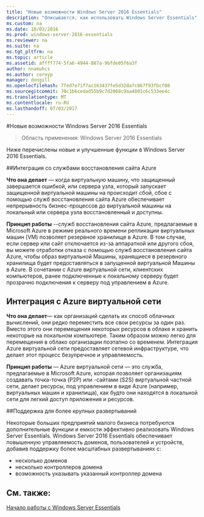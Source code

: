 ```yaml
---
title: "Новые возможности Windows Server 2016 Essentials"
description: "Описывается, как использовать Windows Server Essentials"
ms.custom: na
ms.date: 10/03/2016
ms.prod: windows-server-2016-essentials
ms.reviewer: na
ms.suite: na
ms.tgt_pltfrm: na
ms.topic: article
ms.assetid: affff774-5fa6-4944-887a-9bfde05f6a3f
author: nnamuhcs
ms.author: coreyp
manager: dongill
ms.openlocfilehash: 7fed7e71f7ac163437fe5d32da7c867f93fbcf00
ms.sourcegitcommit: 70c1b6cedad55b9c7d2068c9aa4891c6c533ee4c
ms.translationtype: MT
ms.contentlocale: ru-RU
ms.lasthandoff: 07/03/2017
---
```

#<a name="whats-new-in-windows-server-2016-essentials"></a>Новые возможности Windows Server 2016 Essentials

> Область применения: Windows Server 2016 Essentials

Ниже перечислены новые и улучшенные функции в Windows Server 2016 Essentials.

##[<a name="integration-with-azure-site-recovery-services"></a>Интеграция со службами восстановления сайта Azure](azure-site-recovery-services-integration.md)

**Что она делает** — когда виртуальную машину, что защищенный завершается ошибкой, или сервера узла, который запускает защищенной виртуальной машины на происходит сбой, сбое с помощью служб восстановления сайта Azure обеспечивает непрерывность бизнес-процессов до виртуальной машины на локальный или сервера узла восстановленный и доступны. 

**Принцип работы** --служб восстановления сайта Azure, предлагаемые в Microsoft Azure в режиме реального времени репликации виртуальных машин (VM) позволяет резервное хранилище в Azure. В том случае, если сервер или сайт отключается из-за аппаратной или другого сбоя, вы можете отработки отказа с помощью служб восстановления сайта Azure, чтобы образ виртуальной Машины, хранящиеся в резервного хранилища будет предоставляться в запущенной виртуальной Машины в Azure. В сочетании с Azure виртуальной сети, клиентских компьютеров, ранее подключенные к локальному серверу будет прозрачно подключения к серверу под управлением в Azure.     
                                                                                                                                                                                                                                                                                                               

## [<a name="integration-with-azure-virtual-network"></a>Интеграция с Azure виртуальной сети](azure-virtual-network-integration.md)

**Что она делает**— как организаций сделать их способ облачных вычислений, они редко переместить все свои ресурсы за один раз. Вместо этого они перемещения некоторых ресурсов в облаке и хранить некоторые на локальном компьютере. Таким образом можно легко для перемещения в облако организации поэтапно со временем. Интеграция Azure виртуальной сети предоставляет сетевой инфраструктуре, что делает этот процесс безупречное и управляемость.

**Принцип работы** — Azure виртуальной сети — это служба, предлагаемые в Microsoft Azure, которая позволяет организациям создавать точка-точка (P2P) или -сайтами (S2S) виртуальной частной сети, делает ресурсы, под управлением в виде Azure (например, виртуальных машин и хранилища), как будто они находятся в локальной сети для легкий доступ приложения и ресурсов.



##[<a name="support-for-larger-deployments"></a>Поддержка для более крупных развертываний](support-for-larger-deployments.md) 

Некоторые больших предприятий малого бизнеса потребуются дополнительные функции и емкости эффективно реализовать Windows Server Essentials. Windows Server 2016 Essentials обеспечивает повышенную управляемость доменов, пользователей и устройств, добавив поддержку более масштабных развертываниях с:                                                                                                                                                                                                 

 - несколько доменов
 - несколько контроллеров домена                                                                                                                                                                                                                                        
 - возможность указывать указанный контроллер домена                                                                                                                                                                                                                   
                                                                                                                                                                                                                                                                                                                                                                                                                                                                                                                                                                                                                                                                                                       

<a name="see-also"></a>См. также:
--------

[Начало работы с Windows Server Essentials](get-started.md)
